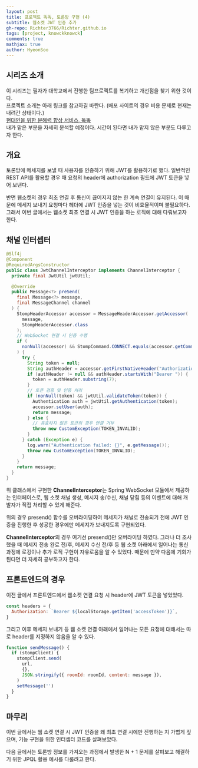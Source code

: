 ```yaml
---
layout: post
title: 프로젝트 똑똑, 토론방 구현 (4)
subtitle: 웹소켓 JWT 인증 추가
gh-repo: Richter3766/Richter.github.io
tags: [project, knowckknowck]
comments: true
mathjax: true
author: HyeonSoo
---
```


## 시리즈 소개

이 시리즈는 필자가 대학교에서 진행한 팀프로젝트를 복기하고 개선점을 찾기 위한 것이다. <br>
프로젝트 소개는 아래 링크를 참고하길 바란다. (배포 사이트의 경우 비용 문제로 현재는 내려간 상태이다.)<br>
[현대인을 위한 문해력 향상 서비스, 똑똑](https://github.com/KnowckknowcK)<br>
내가 맡은 부분을 자세히 분석할 예정이다. 시간이 된다면 내가 맡지 않은 부분도 다루고자 한다.

## 개요

토론방에 메세지를 보낼 때 사용자를 인증하기 위해 JWT를 활용하기로 했다.
일반적인 REST API를 활용할 경우 매 요청의 header에 authorization 필드에 JWT 토큰을 넣어 보낸다.

반면 웹소켓의 경우 최초 연결 후 통신이 끊어지지 않는 한 계속 연결이 유지된다.
이 때문에 메세지 보내기 요청마다 헤더에 JWT 인증을 넣는 것이 비효율적이며 불필요하다.
그래서 이번 글에서는 웹소켓 최초 연결 시 JWT 인증을 하는 로직에 대해 다뤄보고자 한다.

## 채널 인터셉터

```java
@Slf4j
@Component
@RequiredArgsConstructor
public class JwtChannelInterceptor implements ChannelInterceptor {
  private final JwtUtil jwtUtil;

  @Override
  public Message<?> preSend(
    final Message<?> message,
    final MessageChannel channel
  ) {
    StompHeaderAccessor accessor = MessageHeaderAccessor.getAccessor(
      message,
      StompHeaderAccessor.class
    );
    // WebSocket 연결 시 인증 수행
    if (
      nonNull(accessor) && StompCommand.CONNECT.equals(accessor.getCommand())
    ) {
      try {
        String token = null;
        String authHeader = accessor.getFirstNativeHeader("Authorization");
        if (authHeader != null && authHeader.startsWith("Bearer ")) {
          token = authHeader.substring(7);
        }
        // 토큰 검증 및 인증 처리
        if (nonNull(token) && jwtUtil.validateToken(token)) {
          Authentication auth = jwtUtil.getAuthentication(token);
          accessor.setUser(auth);
          return message;
        } else {
          // 유효하지 않은 토큰의 경우 연결 거부
          throw new CustomException(TOKEN_INVALID);
        }
      } catch (Exception e) {
        log.warn("Authentication failed: {}", e.getMessage());
        throw new CustomException(TOKEN_INVALID);
      }
    }
    return message;
  }
}
```

위 클래스에서 구현한 **ChannelInterceptor**는 Spring WebSocket 모듈에서 제공하는 인터페이스로, 웹 소켓 채널 생성, 메시지 송/수신, 채널 닫힘 등의 이벤트에 대해 개발자가 직접 처리할 수 있게 해준다.

위의 경우 presend() 함수를 오버라이딩하여 메세지가 채널로 전송되기 전에 JWT 인증을 진행한 후 성공한 경우에만 메세지가 보내지도록 구현되었다.

**ChannelInterceptor**의 경우 여기선 presend()만 오버라이딩 하였다.
그러나 더 조사했을 때 메세지 전송 완료 전/후, 메세지 수신 전/후 등 웹 소켓 아래에서 일어나는 통신 과정에 로깅이나 추가 로직 구현이 자유로움을 알 수 있었다.
때문에 만약 다음에 기회가 된다면 더 자세히 공부하고자 한다.

## 프론트엔드의 경우

이전 글에서 프론트엔드에서 웹소켓 연결 요청 시 header에 JWT 토큰을 넣었었다.

```javascript
const headers = {
  Authorization: `Bearer ${localStorage.getItem('accessToken')}`,
}
```

그리고 이후 메세지 보내기 등 웹 소켓 연결 아래에서 일어나는 모든 요청에 대해서는 따로 header를 지정하지 않음을 알 수 있다.

```javascript
function sendMessage() {
  if (stompClient) {
    stompClient.send(
      url,
      {},
      JSON.stringify({ roomId: roomId, content: message }),
    )
    setMessage('')
  }
}
```

## 마무리

이번 글에서는 웹 소켓 연결 시 JWT 인증을 왜 최초 연결 시에만 진행하는 지 가볍게 짚으며, 기능 구현을 위한 인터셉터 코드를 살펴보았다.

다음 글에서는 토론방 정보를 가져오는 과정에서 발생한 N + 1 문제를 살펴보고 해결하기 위한 JPQL 활용 예시를 다룰려고 한다.

